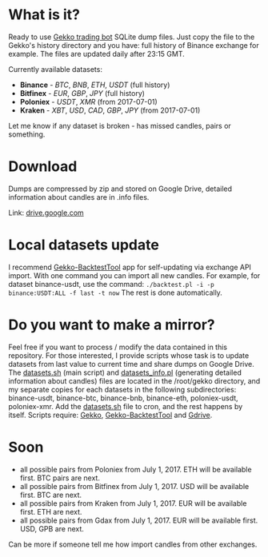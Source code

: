 # What is it?
Ready to use [Gekko trading bot](https://github.com/askmike/gekko) SQLite dump files. Just copy the file to the Gekko's history directory and you have: full history of Binance exchange for example. The files are updated daily after 23:15 GMT.

Currently available datasets:
- **Binance** - *BTC*, *BNB*, *ETH*, *USDT* (full history)
- **Bitfinex** - *EUR*, *GBP*, *JPY* (full history) 
- **Poloniex** - *USDT*, *XMR* (from 2017-07-01)
- **Kraken** - *XBT*, *USD*, *CAD*, *GBP*, *JPY* (from 2017-07-01)

Let me know if any dataset is broken - has missed candles, pairs or something.

# Download
Dumps are compressed by zip and stored on Google Drive, detailed information about candles are in .info files. 

Link: [drive.google.com](https://drive.google.com/drive/folders/1cdaEPTA2Z_DJWCkbfidlSJVg8gJinK78)

# Local datasets update
I recommend [Gekko-BacktestTool](https://github.com/xFFFFF/Gekko-BacktestTool) app for self-updating via exchange API import. With one command you can import all new candles. For example, for dataset binance-usdt, use the command:
`./backtest.pl -i -p binance:USDT:ALL -f last -t now`
The rest is done automatically.

# Do you want to make a mirror?
Feel free if you want to process / modify the data contained in this repository. For those interested, I provide scripts whose task is to update datasets from last value to current time and share dumps on Google Drive. The [datasets.sh](datasets.sh) (main script) and [datasets_info.pl](datasets_info.pl) (generating detailed information about candles) files are located in the /root/gekko directory, and my separate copies for each datasets in the following subdirectories: binance-usdt, binance-btc, binance-bnb, binance-eth, poloniex-usdt, poloniex-xmr. Add the [datasets.sh](datasets.sh) file to cron, and the rest happens by itself. Scripts require: [Gekko](https://github.com/askmike/gekko), [Gekko-BacktestTool](https://github.com/xFFFFF/Gekko-BacktestTool) and [Gdrive](https://github.com/prasmussen/gdrive).

# Soon
- all possible pairs from Poloniex from July 1, 2017. ETH will be available first. BTC pairs are next.
- all possible pairs from Bitfinex from July 1, 2017. USD will be available first. BTC are next.
- all possible pairs from Kraken from July 1, 2017. EUR will be available first. ETH are next.
- all possible pairs from Gdax from July 1, 2017. EUR will be available first. USD, GPB are next.

Can be more if someone tell me how import candles from other exchanges.

